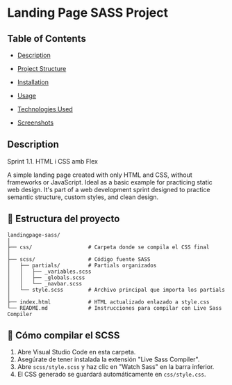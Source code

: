 
# Landing Page SASS Project

## Table of Contents

- [Description](#description)
  
- [Project Structure](#project-structure)
  
- [Installation](#installation)
  
- [Usage](#usage)
  
- [Technologies Used](#technologies-used)
  
- [Screenshots](#screenshots)

## Description

Sprint 1.1. HTML i CSS amb Flex

A simple landing page created with only HTML and CSS, without frameworks or JavaScript. Ideal as a basic example for practicing static web design. It's part of a web development sprint designed to practice semantic structure, custom styles, and clean design.

## 📁 Estructura del proyecto

```
landingpage-sass/
│
├── css/                  # Carpeta donde se compila el CSS final
│
├── scss/                 # Código fuente SASS
│   ├── partials/         # Partials organizados
│   │   ├── _variables.scss
│   │   ├── _globals.scss
│   │   └── _navbar.scss
│   └── style.scss        # Archivo principal que importa los partials
│
├── index.html            # HTML actualizado enlazado a style.css
└── README.md             # Instrucciones para compilar con Live Sass Compiler
```

## 🚀 Cómo compilar el SCSS

1. Abre Visual Studio Code en esta carpeta.
2. Asegúrate de tener instalada la extensión "Live Sass Compiler".
3. Abre `scss/style.scss` y haz clic en "Watch Sass" en la barra inferior.
4. El CSS generado se guardará automáticamente en `css/style.css`.

